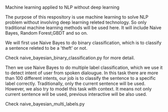 Machine learning applied to NLP without deep learning

The purpose of this respository is use machine learning to solve NLP problem without involving deep learning releted technology. So only traditional machine learning methods will be used here. It will include Naive Bayes, Random Forest,GBDT and so on.

We will first use Naive Bayes to do binary classification, which is to classify a sentence releted to be a 'theft' or not.

Check naive_bayesian_binary_classification.py for more detail.

Then we use Naive Bayes to do multiple label classification, which we use it to detect intent of user from spoken dialougue. In this task there are more than 100 different intents, our job is to classify the sentence to a specific label correctly. Traditionally, only the current sentence will be used. However, we also try to model this task with context. It means not only current sentence will be used, previous interactive will be also used.

Check naive_bayesian_multi_labels.py
